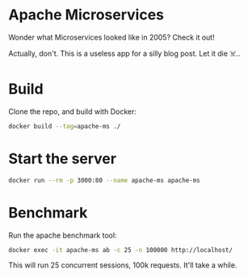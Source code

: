 # Apache Microservices

Wonder what Microservices looked like in 2005?  Check it out!

Actually, don't.  This is a useless app for a silly blog post.  Let it die ☠️..

# Build

Clone the repo, and build with Docker:

```sh
docker build --tag=apache-ms ./
```

# Start the server

```sh
docker run --rm -p 3000:80 --name apache-ms apache-ms
```

# Benchmark

Run the apache benchmark tool:

```sh
docker exec -it apache-ms ab -c 25 -n 100000 http://localhost/
```

This will run 25 concurrent sessions, 100k requests.  It'll take a while.
